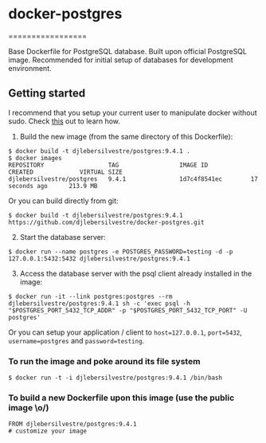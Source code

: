 # docker-postgres
=================

Base Dockerfile for PostgreSQL database. Built upon official PostgreSQL image.
Recommended for initial setup of databases for development environment.

Getting started
---------------

I recommend that you setup your current user to manipulate docker without sudo.
Check [this](http://askubuntu.com/questions/477551/how-can-i-use-docker-without-sudo) out to learn how.

1. Build the new image (from the same directory of this Dockerfile):
```
$ docker build -t djlebersilvestre/postgres:9.4.1 .
$ docker images
REPOSITORY                  TAG                 IMAGE ID            CREATED             VIRTUAL SIZE
djlebersilvestre/postgres   9.4.1               1d7c4f8541ec        17 seconds ago      213.9 MB

```
Or you can build directly from git:
```
$ docker build -t djlebersilvestre/postgres:9.4.1 https://github.com/djlebersilvestre/docker-postgres.git
```

2. Start the database server:
```
$ docker run --name postgres -e POSTGRES_PASSWORD=testing -d -p 127.0.0.1:5432:5432 djlebersilvestre/postgres:9.4.1
```

3. Access the database server with the psql client already installed in the image:
```
$ docker run -it --link postgres:postgres --rm djlebersilvestre/postgres:9.4.1 sh -c 'exec psql -h "$POSTGRES_PORT_5432_TCP_ADDR" -p "$POSTGRES_PORT_5432_TCP_PORT" -U postgres'
```
Or you can setup your application / client to `host=127.0.0.1`,  `port=5432`, `username=postgres` and `password=testing`.

### To run the image and poke around its file system
```
$ docker run -t -i djlebersilvestre/postgres:9.4.1 /bin/bash
```

### To build a new Dockerfile upon this image (use the public image \o/)
```
FROM djlebersilvestre/postgres:9.4.1
# customize your image
```
